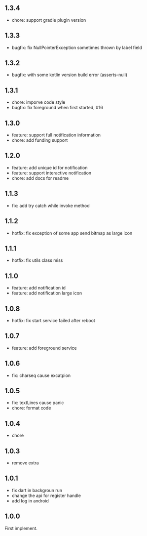 ## 1.3.4

- chore: support gradle plugin version

## 1.3.3

- bugfix: fix NullPointerException sometimes thrown by label field

## 1.3.2

- bugfix: with some kotlin version build error (asserts-null)

## 1.3.1

- chore: imporve code style
- bugfix: fix foreground when first started, #16

## 1.3.0

- feature: support full notification information
- chore: add funding support

## 1.2.0

- feature: add unique id for notification
- feature: support interactive notification
- chore: add docs for readme

## 1.1.3

- fix: add try catch while invoke method

## 1.1.2

- hotfix: fix exception of some app send bitmap as large icon

## 1.1.1

- hotfix: fix utils class miss


## 1.1.0

- feature: add notification id
- feature: add notification large icon

## 1.0.8

- hotfix: fix start service failed after reboot

## 1.0.7

- feature: add foreground service 

## 1.0.6

- fix: charseq cause excatpion

## 1.0.5

- fix: textLines cause panic
- chore: format code

## 1.0.4

- chore
## 1.0.3

- remove extra

## 1.0.1

- fix dart in backgroun run
- change the api for register handle
- add log in android

## 1.0.0

First implement.
